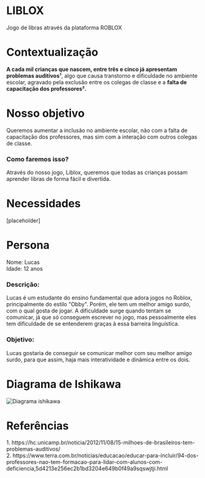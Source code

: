 # LIBLOX
Jogo de libras através da plataforma ROBLOX

<h1>Contextualização</h1>

<strong>A cada mil crianças que nascem, entre três e cinco já apresentam problemas auditivos¹</strong>, algo que causa transtorno e dificuldade no ambiente escolar, agravado pela exclusão entre os colegas de classe e a <strong>falta de capacitação dos professores².</strong>

<h1>Nosso objetivo</h1>
Queremos aumentar a inclusão no ambiente escolar, não com a falta de capacitação dos professores, mas sim com a interação com outros colegas de classe.
<h3>Como faremos isso?</h3>
Através do nosso jogo, Liblox, queremos que todas as crianças possam aprender libras de forma fácil e divertida. 

<h1>Necessidades</h1>

[placeholder]


<h1>Persona</h1>

Nome: Lucas
<br>
Idade: 12 anos

<h3>Descrição:</h3>
Lucas é um estudante do ensino fundamental que adora jogos no Roblox, principalmente do estilo "Obby". Porém, ele tem um melhor amigo surdo, com o qual gosta de jogar. A dificuldade surge quando tentam se comunicar, já que só conseguem escrever no jogo, mas pessoalmente eles tem dificuldade de se entenderem graças à essa barreira linguística.

<h3>Objetivo:</h3>
Lucas gostaria de conseguir se comunicar melhor com seu melhor amigo surdo, para que assim, haja mais interatividade e dinâmica entre os dois.












<h1>Diagrama de Ishikawa</h1>

![Diagrama ishikawa](https://github.com/user-attachments/assets/ed1e65d7-6401-43fe-bbed-af6d4abe3ef3)


<h1>Referências</h1>
1. https://hc.unicamp.br/noticia/2012/11/08/15-milhoes-de-brasileiros-tem-problemas-auditivos/
<br>
2. https://www.terra.com.br/noticias/educacao/educar-para-incluir/94-dos-professores-nao-tem-formacao-para-lidar-com-alunos-com-deficiencia,5d4213e256ec2b1bd3204e649b0f49a9sqswjtji.html
